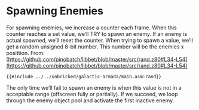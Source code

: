 # Spawning Enemies

For spawning enemies, we increase a counter each frame. When this counter reaches a set value, we’ll TRY to spawn an enemy. If an enemy is actual spawned, we’ll reset the counter. When trying to spawn a value, we’ll get a random unsigned 8-bit number. This number will be the enemies x posittion. From: [https://github.com/pinobatch/libbet/blob/master/src/rand.z80#L34-L54](https://github.com/pinobatch/libbet/blob/master/src/rand.z80#L34-L54) 


```rgbasm,linenos,start={{#line_no_of "" ../../unbricked/galactic-armada/main.asm:rand}}
{{#include ../../unbricked/galactic-armada/main.asm:rand}}
```

 The only time we’ll fail to spawn an enemy is when this value is not in a acceptable range (offscreen fully or partially). If we succeed, we loop through the enemy object pool and activate the first inactive enemy.